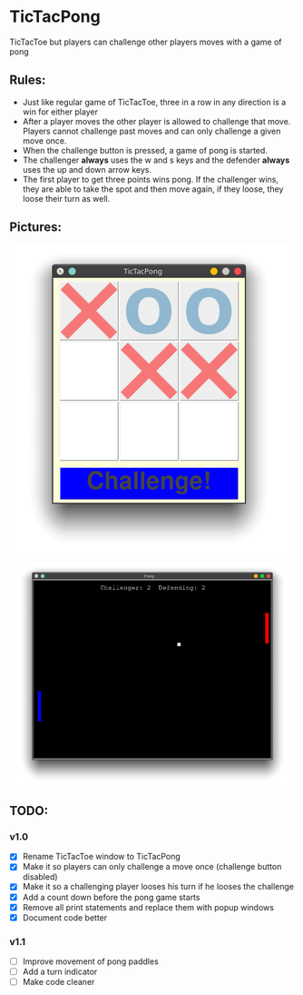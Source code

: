 # TicTacPong
TicTacToe but players can challenge other players moves with a game of pong

## Rules:
* Just like regular game of TicTacToe, three in a row in any direction is a win for either player
* After a player moves the other player is allowed to challenge that move. Players cannot challenge past moves and can only challenge a given move once.
* When the challenge button is pressed, a game of pong is started.
* The challenger <b>always</b> uses the w and s keys and the defender <b>always</b> uses the up and down arrow keys.
* The first player to get three points wins pong. If the challenger wins, they are able to take the spot and then move again, if they loose, they loose their turn as well.

## Pictures:

![TicTacToe preview](img/ttt.png "TicTacToe")

![Pong preview](img/pong.png "Pong")

## TODO:
### v1.0
- [x] Rename TicTacToe window to TicTacPong
- [x] Make it so players can only challenge a move once (challenge button disabled)
- [x] Make it so a challenging player looses his turn if he looses the challenge
- [x] Add a count down before the pong game starts
- [x] Remove all print statements and replace them with popup windows
- [x] Document code better
### v1.1
- [ ] Improve movement of pong paddles
- [ ] Add a turn indicator
- [ ] Make code cleaner
